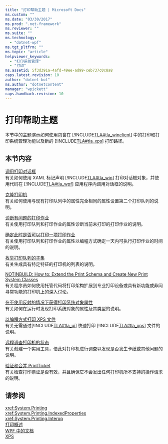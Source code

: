 ```yaml
---
title: "打印帮助主题 | Microsoft Docs"
ms.custom: ""
ms.date: "03/30/2017"
ms.prod: ".net-framework"
ms.reviewer: ""
ms.suite: ""
ms.technology: 
  - "dotnet-wpf"
ms.tgt_pltfrm: ""
ms.topic: "article"
helpviewer_keywords: 
  - "打印系统管理"
  - "打印"
ms.assetid: 5f3d391a-4afd-49ee-ad99-ceb737c0c8a8
caps.latest.revision: 10
author: "dotnet-bot"
ms.author: "dotnetcontent"
manager: "wpickett"
caps.handback.revision: 10
---
```

# 打印帮助主题
本节中的主题演示如何使用包含在 [!INCLUDE[TLA#tla_winclient](../../../../includes/tlasharptla-winclient-md.md)] 中的打印和打印系统管理功能以及新的 [!INCLUDE[TLA#tla_xps](../../../../includes/tlasharptla-xps-md.md)] 打印路径。  
  
## 本节内容  
 [调用打印对话框](../../../../docs/framework/wpf/advanced/how-to-invoke-a-print-dialog.md)  
 有关如何使用 XAML 标记声明 [!INCLUDE[TLA#tla_win](../../../../includes/tlasharptla-win-md.md)] 打印对话框对象，并使用代码在 [!INCLUDE[TLA#tla_wpf](../../../../includes/tlasharptla-wpf-md.md)] 应用程序内调用对话框的说明。  
  
 [克隆打印机](../../../../docs/framework/wpf/advanced/how-to-clone-a-printer.md)  
 有关如何使用与现有打印队列中的属性完全相同的属性设置第二个打印队列的说明。  
  
 [诊断有问题的打印作业](../../../../docs/framework/wpf/advanced/how-to-diagnose-problematic-print-job.md)  
 有关使用打印队列和打印作业的属性诊断当前未打印的打印作业的说明。  
  
 [确定此时是否可以打印一项打印作业](../../../../docs/framework/wpf/advanced/how-to-discover-whether-a-print-job-can-be-printed-at-this-time-of-day.md)  
 有关使用打印队列和打印作业的属性以编程方式确定一天内可执行打印作业的时间的说明。  
  
 [枚举打印队列的子集](../../../../docs/framework/wpf/advanced/how-to-enumerate-a-subset-of-print-queues.md)  
 有关生成具有特定特征的打印机的列表的说明。  
  
 [NOTINBUILD: How to: Extend the Print Schema and Create New Print System Classes](http://msdn.microsoft.com/zh-cn/a3600218-1ea5-478a-9853-6560464f2885)  
 有关程序员如何使用托管代码将打印架构扩展到专业打印设备或具有新功能或非同寻常功能的打印机上的深入讨论。  
  
 [在不使用反射的情况下获得打印系统对象属性](../../../../docs/framework/wpf/advanced/how-to-get-print-system-object-properties-without-reflection.md)  
 有关如何在运行时发现打印系统对象的属性及其类型的说明。  
  
 [以编程方式打印 XPS 文件](../../../../docs/framework/wpf/advanced/how-to-programmatically-print-xps-files.md)  
 有关无需通过[!INCLUDE[TLA#tla_ui](../../../../includes/tlasharptla-ui-md.md)] 快速打印 [!INCLUDE[TLA#tla_xps](../../../../includes/tlasharptla-xps-md.md)] 文件的说明。  
  
 [远程调查打印机的状态](../../../../docs/framework/wpf/advanced/how-to-remotely-survey-the-status-of-printers.md)  
 有关创建一个实用工具，借此对打印机进行调查以发现是否发生卡纸或其他问题的说明。  
  
 [验证和合并 PrintTicket](../../../../docs/framework/wpf/advanced/how-to-validate-and-merge-printtickets.md)  
 有关检查打印票证是否有效，并且确保它不会发出任何打印机所不支持的操作请求的说明。  
  
## 请参阅  
 <xref:System.Printing>   
 <xref:System.Printing.IndexedProperties>   
 <xref:System.Printing.Interop>   
 [打印概述](../../../../docs/framework/wpf/advanced/printing-overview.md)   
 [WPF 中的文档](../../../../docs/framework/wpf/advanced/documents-in-wpf.md)   
 [XPS](http://www.microsoft.com/xps)